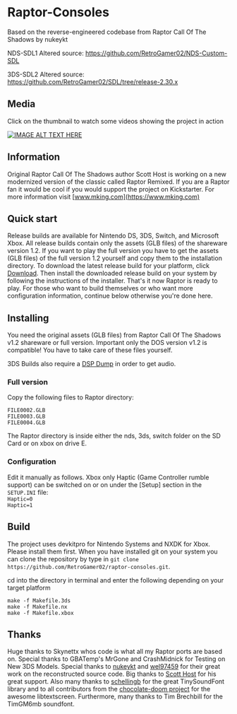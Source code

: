 # Raptor-Consoles
Based on the reverse-engineered codebase from Raptor Call Of The Shadows by nukeykt

NDS-SDL1 Altered source: https://github.com/RetroGamer02/NDS-Custom-SDL

3DS-SDL2 Altered source: https://github.com/RetroGamer02/SDL/tree/release-2.30.x

## Media
Click on the thumbnail to watch some videos showing the project in action  

[![IMAGE ALT TEXT HERE](https://i.ytimg.com/vi/CS-gATuFA5s/maxresdefault.jpg)](https://www.youtube.com/channel/UCYgpHKf7CRhP-SAtQnWR0OQ)
## Information
Original Raptor Call Of The Shadows author Scott Host is working on a new modernized version of the classic called Raptor Remixed. If you are a Raptor fan it would be cool if you would support the project on Kickstarter. For more information visit [www.mking.com](https://www.mking.com)

## Quick start
Release builds are available for Nintendo DS, 3DS, Switch, and Microsoft Xbox.
All release builds contain only the assets (GLB files) of the shareware version 1.2.
If you want to play the full version you have to get the assets (GLB files) of the full version 1.2 yourself and copy them to the installation directory.
To download the latest release build for your platform, click [Download](https://github.com/RetroGamer02/raptor-consoles/releases).
Then install the downloaded release build on your system by following the instructions of the installer.
That's it now Raptor is ready to play.
For those who want to build themselves or who want more configuration information, continue below otherwise you're done here.

## Installing
You need the original assets (GLB files) from Raptor Call Of The Shadows v1.2 shareware or full version.
Important only the DOS version v1.2 is compatible!
You have to take care of these files yourself.

3DS Builds also require a [DSP Dump](https://www.gamebrew.org/wiki/DSP_Firmware_Dumper_3DS) in order to get audio.

### Full version
Copy the following files to Raptor directory:  
   ``` 
   FILE0002.GLB  
   FILE0003.GLB  
   FILE0004.GLB  
   ```
The Raptor directory is inside either the nds, 3ds, switch folder on the SD Card or on xbox on drive E.

### Configuration
Edit it manually as follows.
Xbox only Haptic (Game Controller rumble support) can be switched on or on under the [Setup] section in the `SETUP.INI` file:  
`Haptic=0`  
`Haptic=1`  

## Build
The project uses devkitpro for Nintendo Systems and NXDK for Xbox. Please install them first.
When you have installed git on your system you can clone the repository by type in `git clone https://github.com/RetroGamer02/raptor-consoles.git`.

cd into the directory in terminal and enter the following depending on your target platform

```
make -f Makefile.3ds
make -f Makefile.nx
make -f Makefile.xbox
```

## Thanks
Huge thanks to Skynettx whos code is what all my Raptor ports are based on.
Special thanks to GBATemp's MrGone and CrashMidnick for Testing on New 3DS Models.
Special thanks to [nukeykt](https://github.com/nukeykt) and [wel97459](https://github.com/wel97459) for their great work on the reconstructed source code.
Big thanks to [Scott Host](https://www.mking.com) for his great support.
Also many thanks to [schellingb](https://github.com/schellingb) for the great TinySoundFont library and to all contributors from the
[chocolate-doom project](https://github.com/chocolate-doom) for the awesome libtextscreen. Furthermore, many thanks to Tim Brechbill for the TimGM6mb
soundfont.


 




